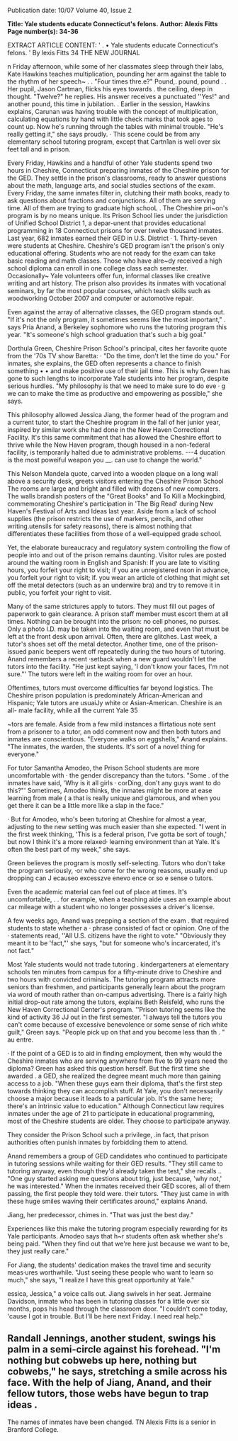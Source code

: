 Publication date: 10/07
Volume 40, Issue 2

**Title: Yale students educate Connecticut's felons.**
**Author: Alexis Fitts**
**Page number(s): 34-36**

EXTRACT ARTICLE CONTENT:
' . 
• 
Yale students educate Connecticut's felons. 
' 
By 
lexis Fitts 
34 
THE NEW JOURNAL 


n Friday afternoon, while some 
of her classmates sleep through 
their labs, Kate Hawkins teaches 
multiplication, pounding her arm against 
the table to the rhythm of her speech~ . . 
"Four times thre.e?" Pound,. pound, 
pound . . Her pupil, Jason Cartman, flicks 
his eyes towards . the ceiling, deep in 
thought. "Twelve?" he replies. His answer 
receives a punctuated ''Yes!" and another 
pound, this time in jubilation. . 
Earlier in the session, Hawkins 
explains, Carunan was having trouble 
with the concept of multiplication, 
calculating equations by hand with little 
check marks that took ages to count up. 
Now he's running through the tables with 
minimal trouble. "He's really getting it," 
she says proudly. 
· 
This scene could be from any 
elementary school tutoring program, 
except that Cartn1an is well over six feet 
tall and in prison. 


Every Friday, Hawkins and a handful 
of other Yale students spend two hours in 
Cheshire, Connecticut preparing inmates 
of the Cheshire prison for the GED. 
They settle in the prison's classrooms, 
ready to answer questions about the 
math, language arts, and social studies 
sections of the exam. Every Friday, the 
same inmates filter in, clutching their 
math books, ready to ask questions about 
fractions and conjunctions. All of them 
are serving time. All of them are trying to 
graduate high schooL 
. 
The Cheshire 
pri~on's program is 
by no means unique. Its Prison School 
lies under the jurisdiction of Unified 
School District 1, a depar-unent that 
provides educational programming in 
18 Connecticut prisons for over twelve 
thousand inmates. Last year, 682 inmates 
earned their GED in U.S. District · 1. 
Thirty-seven were students at Cheshire. 
Cheshire's 
GED 
program 
isn't 
the prison's only educational offering. 
Students who are not ready for the exam 
can take basic reading and math classes. 
Those who have alre~dy received a high 
school diploma can enroll in one college 
class each semester. Occasionally~ Yale 
volunteers offer fun, informal classes like 
creative writing and art history. The prison 
also provides its inmates with vocational 
seminars, by far the most popular courses, 
which teach skills such as woodworking 
October 2007 
and computer or automotive repair. 


Even against the array of alternative 
classes, the GED program stands out. 
"If it's not the only program, it sometimes 
seems like the most important," . says 
Pria Anand, a Berkeley sophomore who 
runs the tutoring program this year. "It's 
someone's high school graduation 
that's 
such a big goal." 


Dorthula Green, Cheshire Prison 
School's principal, cites her favorite 
quote from the '70s TV show Baretta: 
· "Do the time, don't let the time do you." 
For inmates, she explains, the GED often 
represents a chance to finish something 
• • 
and make positive use of their jail time. 
This is why Green has gone to such 
lengths to incorporate Yale students into 
her program, despite serious hurdles. 
"My philosophy is that we need to make 
sure to do eve 
· g we can to make the 
time as productive and empowering as 
possible," she says. 


This 
philosophy 
allowed Jessica 
Jiang, the former head of the program 
and a current tutor, to start the Cheshire 
program in the fall of her junior year, 
inspired by similar work she had done in 
the New Haven Correctional Facility. It's 
this same commitment that has allowed 
the Cheshire effort to thrive while the 
New Haven program, though housed in a 
non-federal facility, is temporarily halted 
due to administrative problems. 
---4 ducation is the most poweiful weapon you 
__. can use to change the world." 


This Nelson Mandela quote, carved 
into a wooden plaque on a long wall 
above a security desk, greets visitors 
entering the Cheshire Prison School The 
rooms are large and bright and filled with 
dozens of new computers. The walls 
brandish posters of the "Great Books" 
and To Kill a Mockingbird, commemorating 
Cheshire's participation in 'The Big Read' 
during New Haven's Festival of Arts 
and Ideas last year. Aside from a lack 
of school supplies (the prison restricts 
the use of markers, pencils, and other 
writing.utensils for safety reasons), there 
is almost nothing that differentiates these 
facilities from those of a well-equipped 
grade school. 


Yet, the elaborate bureaucracy and 
regulatory system controlling the flow of 
people into and out of the prison remains 
daunting. Visitor rules are posted around 
the waiting room in English and Spanish: 
If you are late to visiting hours, you forfeit 
your right to visit; if you are unregistered 
nson 
in advance, you forfeit your right to visit; 
if. you wear an article of clothing that 
might set off the metal detectors (such as 
an underwire bra) and try to remove it in 
public, you forfeit your right to visit. 


Many of the same strictures apply 
to tutors. They must fill out pages of 
paperwork to gain clearance. A prison 
staff member must escort them at all 
times. Nothing can be brought into the 
prison: no cell phones, no purses. Only a 
photo I.D. may be taken into the waiting 
room, and even that must be left at the 
front desk upon arrival. Often, there are 
glitches. Last week, a tutor's shoes set 
off the metal detector. Another time, 
one of the prison-issued panic beepers 
went off repeatedly during the two hours 
of tutoring. Anand remembers a recent 
·setback when a new guard wouldn't let 
the tutors into the facility. "He just kept 
saying, 'I don't know your faces, I'm not 
sure."' The tutors were left in the waiting 
room for over an hour. 


Oftentimes, tutors must overcome 
difficulties 
far 
beyond 
logistics. 
The Cheshire prison population is 
predominately African-American 
and 
Hispanic; Yale tutors are usuaiJy white 
or Asian-American. Cheshire is an all-
male facility, while all the current Yale 
35 


~tors are female. Aside from a few mild 
instances 
a flirtatious note sent from 
a prisoner to a tutor, an odd comment 
now and then 
both tutors and inmates 
are conscientious. "Everyone walks on 
eggshells," Anand explains. "The inmates, 
the warden, the students. It's sort of a 
novel thing for everyone." 


For 
tutor 
Samantha 
Amodeo, 
the Prison School students are more 
uncomfortable 
with · the 
gender 
discrepancy than the tutors. "Some . of 
the inmates have said, 'Why is it all girls · 
corDing, don't any guys want to do this?"' 
Sometimes, Amodeo thinks, the inmates 
might be more at ease learning from male 
( 
a 
that is really unique and glamorous, and 
when you get there it can be a little more 
like a slap in the face." 


· But for Amodeo, who's been tutoring 
at Cheshire for almost a year, adjusting 
to the new setting was much easier than 
she expected. "I went in the first week 
thinking, 'This is a federal prison, I've 
gotta be sort of tough,' but now I think 
it's a more relaxed· learning environment 
than at Yale. It's often the best part of my 
week," she says. 


Green believes the program is mostly 
self-selecting. Tutors who don't take the 
program seriously, ·or who come for the 
wrong reasons, usually end up dropping 
can 
J 
ecauseo excesszve enevo ence 
or so 
e sense o 
tutors. 


Even the academic material can feel 
out of place at times. It's uncomfortable, 
. . 
for example, when a teaching aide uses an 
example about car mileage with a student 
who no longer possesses a driver's 
license. 


A few weeks ago, Anand was prepping 
a section of the exam . that required 
students to state whether a · phrase 
consisted of fact or opinion. One of the 
· statements read, ''All U.S. citizens have 
the right to vote." "Obviously they meant 
it to be 'fact,"' she says, "but for someone 
who's incarcerated, it's not fact." 


Most Yale students would not trade 
tutoring . kindergarteners at elementary 
schools ten minutes from campus for 
a fifty-minute drive to Cheshire and 
two hours with convicted criminals. 
The tutoring program attracts more 
seniors than freshmen, and participants 
generally learn about the program via 
word of mouth rather than on-campus 
advertising. There is a fairly high initial 
drop-out rate among the tutors, explains 
Beth Reisfeld, who runs the New Haven 
Correctional Center's program. ''Prison 
tutoring seems like the kind of activity 
36 
JJ 
out in the first semester. "I always tell 
the tutors you can't come because of 
excessive benevolence or some sense of 
rich white guilt," Green says. "People 
pick up on that and you become less than 
th 
. " 
au entre. 


· If the point of a GED is to aid in 
finding employment, then why would 
the Cheshire inmates 
who are serving 
anywhere from five to 99 years 
need 
the diploma? Green has asked this 
question herself. But the first time she 
awarded . a GED, she realized the degree 
meant much more than gaining access 
to a job. "When these guys earn their 
diploma, that's the first step towards 
thinking they can accomplish stuff. At 
Yale, you don't necessarily choose a major 
because it leads to a particular job. It's the 
same here; there's an intrinsic value to 
education." Although Connecticut law 
requires inmates under the age of 21 to 
participate in educational programming, 
most of the Cheshire students are older. 
They choose to participate anyway. 


They consider the Prison School such a 
privilege, .in fact, that prison authorities 
often punish inmates by forbidding them 
to attend. 


Anand remembers a group of GED 
candidates who continued to participate 
in tutoring sessions while waiting for 
their GED results. "They still came to 
tutoring anyway, even though they'd 
already taken the test," she recalls .. "One 
guy started asking me questions about 
trig, just because, 'why not,' he was 
interested." When the inmates received 
their GED scores, all of them passing, 
the first people they told were. their tutors. 
"They just came in with these huge smiles 
waving their certificates around," explains 
Anand. 


Jiang, her predecessor, chimes in. 
"That was just the best day." 


Experiences 
like 
this 
make 
the 
tutoring program especially rewarding 
for its Yale participants. Amodeo says 
that h~r students often ask whether she's 
being paid. "When they find out that 
we're here just because we want to be, 
they just really care." 


For Jiang, the students' dedication 
makes the travel time and security 
meas·ures worthwhile. "Just seeing these 
people who want to learn so much," 
she says, "I realize I have this great 
opportunity at Yale." 


essica, Jessica," a voice calls out. Jiang 
swivels in her seat. Jermaine Davidson, 
inmate who has been in tutoring 
classes for a little over six months, pops 
his head through the classroom door. 
"I couldn't come today, 'cause I got 
in trouble. But I'll be here next Friday. I 
need real help." 


Randall Jennings, another student, 
swings his palm in a semi-circle against 
his forehead. "I'm nothing but cobwebs 
up here, nothing but cobwebs," he says, 
stretching a smile across his face. With 
the help of Jiang, Anand, and their fellow 
tutors, those webs have begun to trap 
ideas . 
-
The names of inmates have been changed. 
TN 
Alexis Fitts is a senior in Branford College.